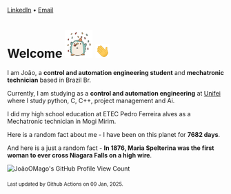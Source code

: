 [LinkedIn](https://www.linkedin.com/in/joão-pedro-gozzoli-b95641301/) &bull;
[Email](joaopedrogozzoli@gmail.com)

# Welcome <img src="happy.gif" height="64px" /> <img src="wave.gif" height="32px" />

I am João, a  **control and automation engineering student** and **mechatronic technician** based in Brazil Br.

Currently, I am studying as a **control and automation engineering** at [Unifei](https://unifei.edu.br) where I study python, C, C++, project management and Ai.

I did my high school education at ETEC Pedro Ferreira alves as a Mechatronic technician in Mogi Mirim.

Here is a random fact about me - I have been on this planet for **7682 days**.

And here is a just a random fact -  **In 1876, Maria Spelterina was the first woman to ever cross Niagara Falls on a high wire**.

![JoãoOMago's GitHub Profile View Count](https://komarev.com/ghpvc/?username=JoaoOMago)

<sub>Last updated by Github Actions on 09 Jan, 2025.</sub>
